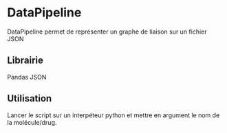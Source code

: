 # DataPipeline 

DataPipeline permet de représenter un graphe de liaison sur un fichier JSON 

## Librairie 

Pandas 
JSON 

## Utilisation 
Lancer le script sur un interpéteur python et mettre en argument le nom de la molécule/drug. 

